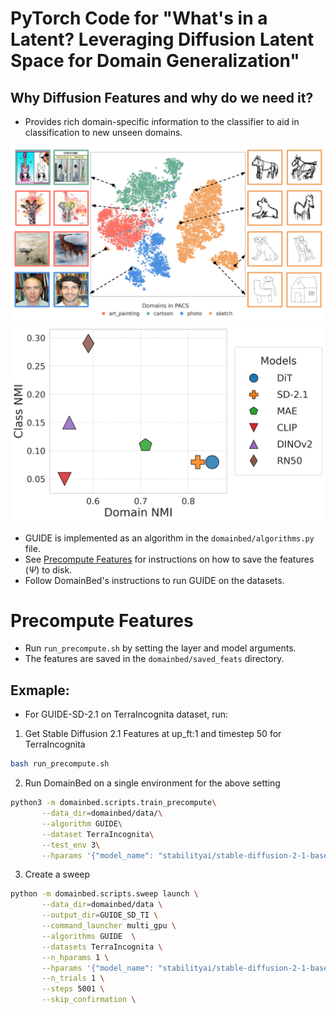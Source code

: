 # PyTorch Code for "What's in a Latent? Leveraging Diffusion Latent Space for Domain Generalization"

## Why Diffusion Features and why do we need it?
- Provides rich domain-specific information to the classifier to aid in classification to new unseen domains.


![Diffusion Latent Space](assets/fig_latent_space.png)
![Class vs Domain NMI](assets/PACS_class_vs_domain_nmi.png)

- GUIDE is implemented as an algorithm in the `domainbed/algorithms.py` file.
- See [Precompute Features](#precompute-features) for instructions on how to save the features (${\Psi}$) to disk.
- Follow DomainBed's instructions to run GUIDE on the datasets.

# Precompute Features
- Run `run_precompute.sh` by setting the layer and model arguments.
- The features are saved in the `domainbed/saved_feats` directory.

## Exmaple:
- For GUIDE-SD-2.1 on TerraIncognita dataset, run:

1. Get Stable Diffusion 2.1 Features at up_ft:1 and timestep 50 for TerraIncognita
```bash
bash run_precompute.sh
```

2. Run DomainBed on a single environment for the above setting
```bash
python3 -m domainbed.scripts.train_precompute\
       --data_dir=domainbed/data/\
       --algorithm GUIDE\
       --dataset TerraIncognita\
       --test_env 3\
       --hparams '{"model_name": "stabilityai/stable-diffusion-2-1-base", "feature_model": "diffusion", "timestep": 50, "num_clusters": 5}'
```

3. Create a sweep
```bash
python -m domainbed.scripts.sweep launch \
       --data_dir=domainbed/data \
       --output_dir=GUIDE_SD_TI \
       --command_launcher multi_gpu \
       --algorithms GUIDE  \
       --datasets TerraIncognita \
       --n_hparams 1 \
       --hparams '{"model_name": "stabilityai/stable-diffusion-2-1-base", "feature_model": "diffusion", "timestep": 50, "num_clusters": 5}'\
       --n_trials 1 \
       --steps 5001 \
       --skip_confirmation \
```
